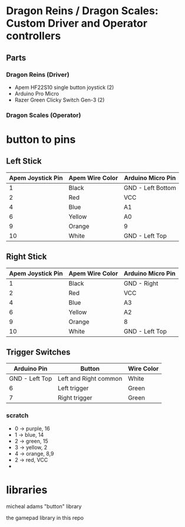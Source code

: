 # Dragon Reins / Dragon Scales: Custom Driver and Operator controllers
## Parts
### Dragon Reins (Driver)
- Apem HF22S10 single button joystick (2)
- Arduino Pro Micro
- Razer Green Clicky Switch Gen-3 (2)

### Dragon Scales (Operator)


# button to pins

## Left Stick
| Apem Joystick Pin | Apem Wire Color | Arduino Micro Pin |
| ----------------- | --------------- | ----------------- |
| 1 | Black | GND - Left Bottom |
| 2 | Red | VCC |
| 4 | Blue | A1 |
| 6 | Yellow | A0 |
| 9 | Orange | 9 |
| 10 | White | GND - Left Top |

## Right Stick
| Apem Joystick Pin | Apem Wire Color | Arduino Micro Pin |
| ----------------- | --------------- | ----------------- |
| 1 | Black | GND  - Right | 
| 2 | Red | VCC |
| 4 | Blue | A3 |
| 6 | Yellow | A2 |
| 9 | Orange | 8 |
| 10 | White | GND - Left Top |

## Trigger Switches
| Arduino Pin | Button | Wire Color |
| ----------- | ------ | ------- |
| GND - Left Top | Left and Right common | White |
| 6 | Left trigger | Green |
| 7 | Right trigger | Green |





### scratch
- 0 -> purple, 16
- 1 -> blue, 14
- 2 -> green, 15
- 3 -> yellow, 2
- 4 -> orange, 8,9
- 2 -> red, VCC
- 


# libraries
 micheal adams "button" library
 
 the gamepad library in this repo
